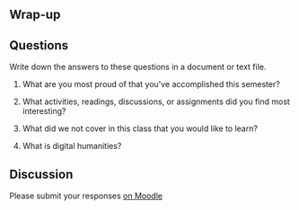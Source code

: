 ## Wrap-up

## Questions

Write down the answers to these questions in a document or text file.

1. What are you most proud of that you've accomplished this semester?

2. What activities, readings, discussions, or assignments did you find most interesting?

3. What did we not cover in this class that you would like to learn?

4. What is digital humanities?

## Discussion

Please submit your responses [on Moodle](https://moodle.brynmawr.edu/mod/assign/view.php?id=378866&forceview=1)

